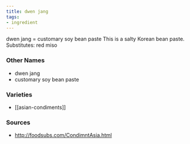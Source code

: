 ```yaml
---
title: dwen jang
tags:
- ingredient
---
```

dwen jang = customary soy bean paste This is a salty Korean bean paste. Substitutes: red miso

### Other Names

* dwen jang
* customary soy bean paste

### Varieties

* [[asian-condiments]]

### Sources
* http://foodsubs.com/CondimntAsia.html
